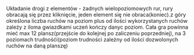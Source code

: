 Układanie drogi z elementów - żadnych wielopoziomowych rur, rury obracają się przez kliknięcie,
jeden element się nie obraca(koniec).z góry określona liczba ruchów na poziom plus od ilości wykorzystanych 
ruchów zależy z iloma gwiazdkami uczeń kończy danyc poziom. Cała gra powinna mieć max 12 plansz(przejście do kolejnej
po zaliczeniu poprzedniej), na 3 poziomach trudnośći(poziom trudności zależny od ilości dozwolonych ruchów na daną planszę)
